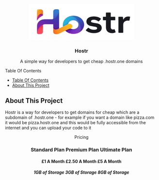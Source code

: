 <br/>
<div align="center">
<img src="/IMAGES/Screenshot_2025-06-22_at_10.39.03-removebg-preview.png" alt="Logo" width="348.5" height="119">
</a>
<h3 align="center">Hostr</h3>
<p align="center">
A simple way for developers to get cheap .hostr.one domains
<br/>

<div align="left"

## Table Of Contents

- [Table Of Contents](#table-of-contents)
- [About This Project](#about-this-project)



<div>

## About This Project
Hostr is a way for developers to get domains for cheap which are a subdomain of .hostr.one - for example if you want a domain like pizza.com it would be pizza.hostr.one and this would be fully accessible from the internet and you can upload your code to it

<div align="center"

## Pricing

### Standard Plan             Premium Plan             Ultimate Plan
#### £1 A Month               £2.50 A Month            £5 A Month
##### 1GB of Storage          3GB of Storage           8GB of Storage

